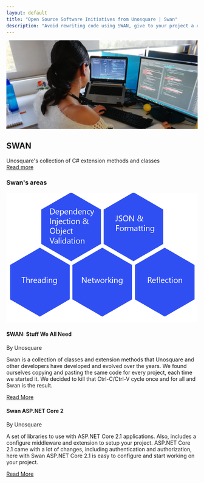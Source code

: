 ```yaml
---
layout: default
title: "Open Source Software Initiatives from Unosquare | Swan"
description: "Avoid rewriting code using SWAN, give to your project a quick start"
---
```

<div class="content-home container py-0">
    <div class="main-hero hero">
        <img src="/assets/coding-swan.jpg" class="px-5" alt="Swan logo" />
        <div class="hero-title title-black">
            <h2 class="text-uppercase">SWAN</h2>
            <div id="hero-label">Unosquare's collection of C# extension methods and classes</div>
            <a class="link-gray" href="https://unosquare.github.io/swan/"> Read more
            </a>
        </div>
    </div>
</div>
<div class="content-home container">
    <h3 class="subtitle my-4">Swan's areas​</h3>
    <img src="/assets/swanAreas.png" class="px-5 swan-hex">
</div>
<div class="gray-section">
    <div class="content-home container">
        <div class="row">
            <div class="col-12 col-lg-6 mb-4">
                <div class="card">
                    <div class="card-body p-3">
                        <div class="card-head">
                            <h4 class="text-uppercase">SWAN: Stuff We All Need</h4>
                            <span>By Unosquare</span>
                            <p class="author-date">
                                Swan is a collection of classes and extension methods that Unosquare and other developers have developed and evolved over the years. We found ourselves copying and pasting the same code for every project, each time we started it. We decided to kill that Ctrl-C/Ctrl-V cycle once and for all and Swan is the result. 
                            </p>
                        </div>
                        <div class="calltoaction calltoaction-sm d-flex justify-content-start m-0">
                            <a href="https://github.com/unosquare/swan" class="link-blue button">
                                Read More
                            </a>
                        </div>
                    </div>
                </div>
            </div>
            <div class="col-12 col-lg-6 mb-4">
                <div class="card">
                    <div class="card-body p-3">
                        <div class="card-head">
                            <h4 class="text-uppercase">Swan ASP.NET Core 2</h4>
                            <span>By Unosquare</span>
                            <p class="author-date">
                                A set of libraries to use with ASP.NET Core 2.1 applications.
                                Also, includes a configure middleware and extension to setup your project.
                                ASP.NET Core 2.1 came with a lot of changes, including authentication and
                                authorization,
                                here with Swan ASP.NET Core 2.1 is easy to configure and start working on
                                your
                                project.
                            </p>
                        </div>
                        <div class="calltoaction calltoaction-sm d-flex justify-content-start m-0">
                            <a href="https://github.com/unosquare/swan-aspnetcore" class="link-blue button">
                                Read More
                            </a>
                        </div>
                    </div>
                </div>
            </div>
        </div>
    </div>
</div>